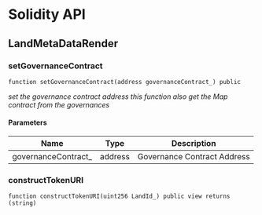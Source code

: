 # Solidity API

## LandMetaDataRender

### setGovernanceContract

```solidity
function setGovernanceContract(address governanceContract_) public
```

_set the governance contract address
this function also get the Map contract from the governances_

#### Parameters

| Name | Type | Description |
| ---- | ---- | ----------- |
| governanceContract_ | address | Governance Contract Address |

### constructTokenURI

```solidity
function constructTokenURI(uint256 LandId_) public view returns (string)
```


